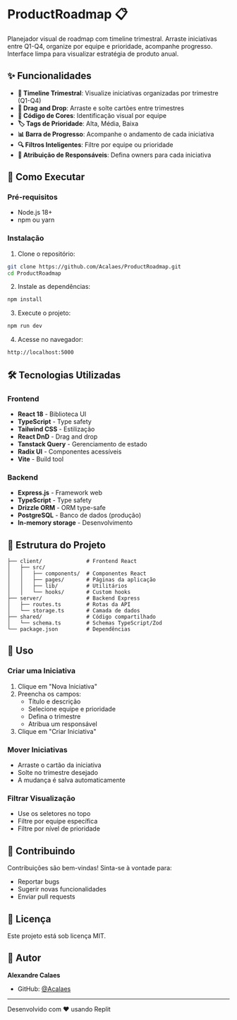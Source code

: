 # ProductRoadmap 📋

Planejador visual de roadmap com timeline trimestral. Arraste iniciativas entre Q1-Q4, organize por equipe e prioridade, acompanhe progresso. Interface limpa para visualizar estratégia de produto anual.

## ✨ Funcionalidades

- **📅 Timeline Trimestral**: Visualize iniciativas organizadas por trimestre (Q1-Q4)
- **🎯 Drag and Drop**: Arraste e solte cartões entre trimestres
- **🎨 Código de Cores**: Identificação visual por equipe
- **🏷️ Tags de Prioridade**: Alta, Média, Baixa
- **📊 Barra de Progresso**: Acompanhe o andamento de cada iniciativa
- **🔍 Filtros Inteligentes**: Filtre por equipe ou prioridade
- **👤 Atribuição de Responsáveis**: Defina owners para cada iniciativa

## 🚀 Como Executar

### Pré-requisitos
- Node.js 18+ 
- npm ou yarn

### Instalação

1. Clone o repositório:
```bash
git clone https://github.com/Acalaes/ProductRoadmap.git
cd ProductRoadmap
```

2. Instale as dependências:
```bash
npm install
```

3. Execute o projeto:
```bash
npm run dev
```

4. Acesse no navegador:
```
http://localhost:5000
```

## 🛠️ Tecnologias Utilizadas

### Frontend
- **React 18** - Biblioteca UI
- **TypeScript** - Type safety
- **Tailwind CSS** - Estilização
- **React DnD** - Drag and drop
- **Tanstack Query** - Gerenciamento de estado
- **Radix UI** - Componentes acessíveis
- **Vite** - Build tool

### Backend
- **Express.js** - Framework web
- **TypeScript** - Type safety
- **Drizzle ORM** - ORM type-safe
- **PostgreSQL** - Banco de dados (produção)
- **In-memory storage** - Desenvolvimento

## 📁 Estrutura do Projeto

```
├── client/              # Frontend React
│   ├── src/
│   │   ├── components/  # Componentes React
│   │   ├── pages/       # Páginas da aplicação
│   │   ├── lib/         # Utilitários
│   │   └── hooks/       # Custom hooks
├── server/              # Backend Express
│   ├── routes.ts        # Rotas da API
│   └── storage.ts       # Camada de dados
├── shared/              # Código compartilhado
│   └── schema.ts        # Schemas TypeScript/Zod
└── package.json         # Dependências
```

## 🎯 Uso

### Criar uma Iniciativa
1. Clique em "Nova Iniciativa"
2. Preencha os campos:
   - Título e descrição
   - Selecione equipe e prioridade
   - Defina o trimestre
   - Atribua um responsável
3. Clique em "Criar Iniciativa"

### Mover Iniciativas
- Arraste o cartão da iniciativa
- Solte no trimestre desejado
- A mudança é salva automaticamente

### Filtrar Visualização
- Use os seletores no topo
- Filtre por equipe específica
- Filtre por nível de prioridade

## 🤝 Contribuindo

Contribuições são bem-vindas! Sinta-se à vontade para:
- Reportar bugs
- Sugerir novas funcionalidades
- Enviar pull requests

## 📝 Licença

Este projeto está sob licença MIT.

## 👤 Autor

**Alexandre Calaes**
- GitHub: [@Acalaes](https://github.com/Acalaes)

---

Desenvolvido com ❤️ usando Replit